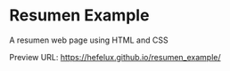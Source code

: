 # Resumen Example
A resumen web page using HTML and CSS

Preview URL: https://hefelux.github.io/resumen_example/

